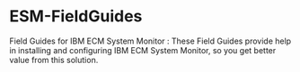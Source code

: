 # ESM-FieldGuides
Field Guides for IBM ECM System Monitor :
These Field Guides provide help in installing and configuring IBM ECM System Monitor, so you get better value from this solution. 
